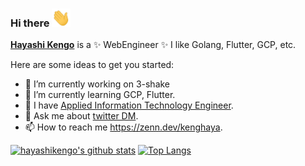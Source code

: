 ### Hi there <img src="https://raw.githubusercontent.com/hayashikengo/hayashikengo/main/icons/wave.gif" width="30px">

**[Hayashi Kengo](https://twitter.com/kenbu05)** is a ✨ WebEngineer ✨
I like Golang, Flutter, GCP, etc.

Here are some ideas to get you started:

- 🔭 I’m currently working on 3-shake
- 🌱 I’m currently learning GCP, Flutter.
- 💪 I have [Applied Information Technology Engineer](https://www.jitec.ipa.go.jp/1_11seido/ap.html).
- 💬 Ask me about [twitter DM](https://twitter.com/kenbu05).
- 📫 How to reach me https://zenn.dev/kenghaya.

[![hayashikengo's github stats](https://github-readme-stats.vercel.app/api?username=hayashikengo&show_icons=true&line_height=21&show_icons=true&theme=vue&hide_border=true)](https://github.com/anuraghazra/github-readme-stats)
[![Top Langs](https://github-readme-stats.vercel.app/api/top-langs/?username=hayashikengo&show_icons=true&layout=compact&theme=vue&hide_border=true)](https://github.com/anuraghazra/github-readme-stats)
